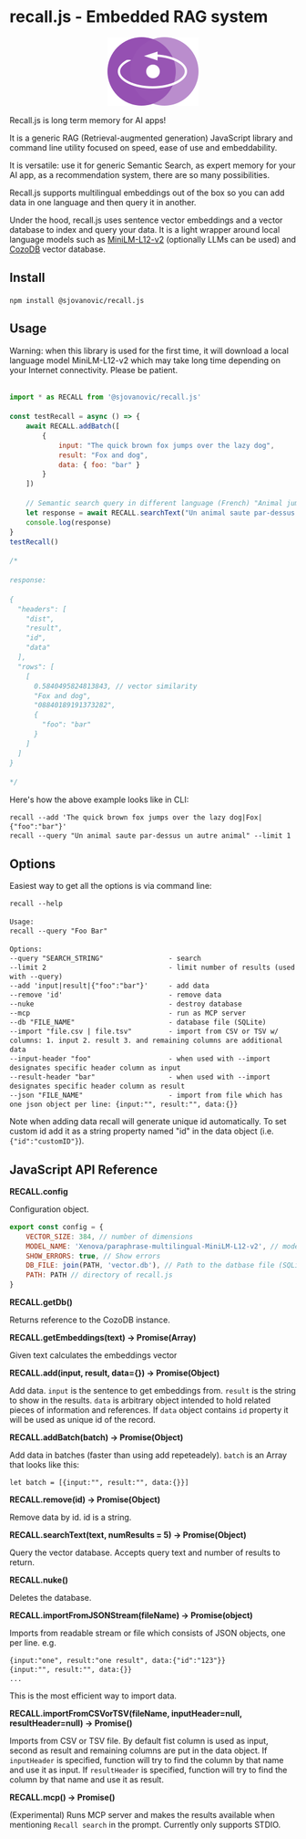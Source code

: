 # recall.js - Embedded RAG system

<p align="center">
  <img alt="Recall.js is long term memory for AI apps!" src="logo.svg" />
</p>

Recall.js is long term memory for AI apps!

It is a generic RAG (Retrieval-augmented generation) JavaScript library and command line utility focused on speed, ease of use and embeddability.

It is versatile: use it for generic Semantic Search, as expert memory for your AI app, as a recommendation system, there are so many possibilities.

Recall.js supports multilingual embeddings out of the box so you can add data in one language and then query it in another.

Under the hood, recall.js uses sentence vector embeddings and a vector database to index and query your data. It is a light wrapper around local language models such as [MiniLM-L12-v2](https://huggingface.co/sentence-transformers/all-MiniLM-L12-v2) (optionally LLMs can be used) and [CozoDB](https://www.cozodb.org/) vector database.

## Install

`npm install @sjovanovic/recall.js`

## Usage

Warning: when this library is used for the first time, it will download a local language model MiniLM-L12-v2 which may take long time depending on your Internet connectivity. Please be patient.

```javascript

import * as RECALL from '@sjovanovic/recall.js'

const testRecall = async () => {
    await RECALL.addBatch([
        {
            input: "The quick brown fox jumps over the lazy dog",
            result: "Fox and dog",
            data: { foo: "bar" }
        }
    ])

    // Semantic search query in different language (French) "Animal jumps over another animal"
    let response = await RECALL.searchText("Un animal saute par-dessus un autre animal", 1)
    console.log(response)
}
testRecall()

/*

response:

{
  "headers": [
    "dist",
    "result",
    "id",
    "data"
  ],
  "rows": [
    [
      0.5840495824813843, // vector similarity
      "Fox and dog",
      "08840189191373282",
      {
        "foo": "bar"
      }
    ]
  ]
}

*/

```

Here's how the above example looks like in CLI:

```log
recall --add 'The quick brown fox jumps over the lazy dog|Fox|{"foo":"bar"}'
recall --query "Un animal saute par-dessus un autre animal" --limit 1
```

## Options

Easiest way to get all the options is via command line:

```log
recall --help

Usage:
recall --query "Foo Bar"

Options:
--query "SEARCH_STRING"                - search
--limit 2                              - limit number of results (used with --query)
--add 'input|result|{"foo":"bar"}'     - add data
--remove 'id'                          - remove data
--nuke                                 - destroy database
--mcp                                  - run as MCP server
--db "FILE_NAME"                       - database file (SQLite)
--import "file.csv | file.tsv"         - import from CSV or TSV w/ columns: 1. input 2. result 3. and remaining columns are additional data
--input-header "foo"                   - when used with --import designates specific header column as input
--result-header "bar"                  - when used with --import designates specific header column as result
--json "FILE_NAME"                     - import from file which has one json object per line: {input:"", result:"", data:{}}
```

Note when adding data recall will generate unique id automatically. To set custom id add it as a string property named "id" in the data object (i.e. `{"id":"customID"}`).


## JavaScript API Reference

**RECALL.config**

Configuration object.

```javascript
export const config = {
    VECTOR_SIZE: 384, // number of dimensions
    MODEL_NAME: 'Xenova/paraphrase-multilingual-MiniLM-L12-v2', // model to use 
    SHOW_ERRORS: true, // Show errors
    DB_FILE: join(PATH, 'vector.db'), // Path to the datbase file (SQLite file used by CozoDB)
    PATH: PATH // directory of recall.js
}
```

**RECALL.getDb()**

Returns reference to the CozoDB instance.

**RECALL.getEmbeddings(text) -> Promise(Array)**

Given text calculates the embeddings vector

**RECALL.add(input, result, data={}) -> Promise(Object)**

Add data. `input` is the sentence to get embeddings from. `result` is the string to show in the results. `data` is arbitrary object intended to hold related pieces of information and references. If `data` object contains `id` property it will be used as unique id of the record.

**RECALL.addBatch(batch) -> Promise(Object)**

Add data in batches (faster than using add repeteadely). 
`batch` is an Array that looks like this:
```
let batch = [{input:"", result:"", data:{}}]
```

**RECALL.remove(id) -> Promise(Object)**

Remove data by id. id is a string.

**RECALL.searchText(text, numResults = 5) ->  Promise(Object)**

Query the vector database. Accepts query text and number of results to return.

**RECALL.nuke()**

Deletes the database.

**RECALL.importFromJSONStream(fileName) -> Promise(object)**

Imports from readable stream or file which consists of JSON objects, one per line. e.g.
```
{input:"one", result:"one result", data:{"id":"123"}}
{input:"", result:"", data:{}}
...
```
This is the most efficient way to import data.

**RECALL.importFromCSVorTSV(fileName, inputHeader=null, resultHeader=null) -> Promise()**

Imports from CSV or TSV file. By default fist column is used as input, second as result and remaining columns are put in the data object.
If `inputHeader` is specified, function will try to find the column by that name and use it as input.
If `resultHeader` is specified, function will try to find the column by that name and use it as result.

**RECALL.mcp() -> Promise()**

(Experimental)
Runs MCP server and makes the results available when mentioning `Recall search` in the prompt. Currently only supports STDIO.